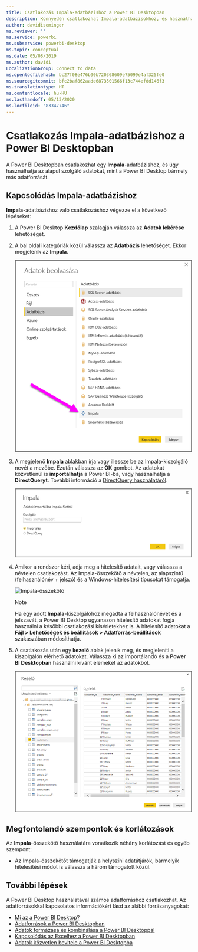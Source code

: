 ```yaml
---
title: Csatlakozás Impala-adatbázishoz a Power BI Desktopban
description: Könnyedén csatlakozhat Impala-adatbázisokhoz, és használhatja a bennük tárolt adatokat a Power BI Desktopban
author: davidiseminger
ms.reviewer: ''
ms.service: powerbi
ms.subservice: powerbi-desktop
ms.topic: conceptual
ms.date: 05/08/2019
ms.author: davidi
LocalizationGroup: Connect to data
ms.openlocfilehash: bc27f08e476b90b720368609e75099e4af325fe0
ms.sourcegitcommit: bfc2baf862aade6873501566f13c744efdd146f3
ms.translationtype: HT
ms.contentlocale: hu-HU
ms.lasthandoff: 05/13/2020
ms.locfileid: "83347746"
---
```

# <a name="connect-to-an-impala-database-in-power-bi-desktop"></a>Csatlakozás Impala-adatbázishoz a Power BI Desktopban
A Power BI Desktopban csatlakozhat egy **Impala**-adatbázishoz, és úgy használhatja az alapul szolgáló adatokat, mint a Power BI Desktop bármely más adatforrását.

## <a name="connect-to-an-impala-database"></a>Kapcsolódás Impala-adatbázishoz
**Impala**-adatbázishoz való csatlakozáshoz végezze el a következő lépéseket: 

1. A Power BI Desktop **Kezdőlap** szalagján válassza az **Adatok lekérése** lehetőséget. 

2. A bal oldali kategóriák közül válassza az **Adatbázis** lehetőséget. Ekkor megjelenik az **Impala**.

    ![Adatok lekérése](media/desktop-connect-impala/connect_impala_2.png)

3. A megjelenő **Impala** ablakban írja vagy illessze be az Impala-kiszolgáló nevét a mezőbe. Ezután válassza az **OK** gombot. Az adatokat közvetlenül is **importálhatja** a Power BI-ba, vagy használhatja a **DirectQueryt**. További információ a [DirectQuery használatáról](desktop-use-directquery.md).

    ![Az Impala ablaka](media/desktop-connect-impala/connect_impala_3a.png)

4. Amikor a rendszer kéri, adja meg a hitelesítő adatait, vagy válassza a névtelen csatlakozást. Az Impala-összekötő a névtelen, az alapszintű (felhasználónév + jelszó) és a Windows-hitelesítési típusokat támogatja.

    ![Impala-összekötő](media/desktop-connect-impala/connect_impala_4.png)

    > [!NOTE]
    > Ha egy adott **Impala**-kiszolgálóhoz megadta a felhasználónévét és a jelszavát, a Power BI Desktop ugyanazon hitelesítő adatokat fogja használni a későbbi csatlakozási kísérletekhez is. A hitelesítő adatokat a **Fájl > Lehetőségek és beállítások > Adatforrás-beállítások** szakaszában módosíthatja.


5. A csatlakozás után egy **kezelő** ablak jelenik meg, és megjeleníti a kiszolgálón elérhető adatokat. Válassza ki az importálandó és a **Power BI Desktopban** használni kívánt elemeket az adatokból.

    ![Navigátor ablak](media/desktop-connect-impala/connect_impala_5.png)

## <a name="considerations-and-limitations"></a>Megfontolandó szempontok és korlátozások
Az **Impala**-összekötő használatára vonatkozik néhány korlátozást és egyéb szempont:

* Az Impala-összekötőt támogatják a helyszíni adatátjárók, bármelyik hitelesítési módot is válassza a három támogatott közül.

## <a name="next-steps"></a>További lépések
A Power BI Desktop használatával számos adatforráshoz csatlakozhat. Az adatforrásokkal kapcsolatos információkért lásd az alábbi forrásanyagokat:

* [Mi az a Power BI Desktop?](../fundamentals/desktop-what-is-desktop.md)
* [Adatforrások a Power BI Desktopban](desktop-data-sources.md)
* [Adatok formázása és kombinálása a Power BI Desktoppal](desktop-shape-and-combine-data.md)
* [Kapcsolódás az Excelhez a Power BI Desktopban](desktop-connect-excel.md)   
* [Adatok közvetlen bevitele a Power BI Desktopba](desktop-enter-data-directly-into-desktop.md)   
